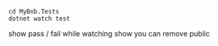 ```
cd MyBnb.Tests
dotnet watch test
```

show pass / fail while watching
show you can remove public